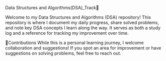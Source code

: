 Data Structures and Algorithms(DSA)_Track🚀

Welcome to my Data Structures and Algorithms (DSA) repository! This repository is where I document my daily progress, share solved problems, and note key DSA concepts I learn along the way. 
It serves as both a study log and a reference for tracking my improvement over time.

🤝Contributions
While this is a personal learning journey, I welcome collaboration and suggestions! If you spot an area for improvement or have suggestions on solving problems, feel free to reach out.

